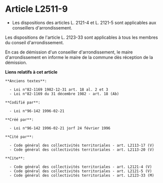 # Article L2511-9

- Les dispositions des articles L. 2121-4 et L. 2121-5 sont applicables aux conseillers d'arrondissement.

Les dispositions de l'article L. 2123-33 sont applicables à tous les membres du conseil d'arrondissement.

En cas de démission d'un conseiller d'arrondissement, le maire d'arrondissement en informe le maire de la commune dès
réception de la démission.

**Liens relatifs à cet article**

	**Anciens textes**:

	  - Loi n°82-1169 1982-12-31 art. 18 al. 2 et 3
	  - Loi n°82-1169 du 31 décembre 1982 - art. 18 (Ab)

	**Codifié par**:

	  - Loi n°96-142 1996-02-21

	**Créé par**:

	  - Loi n°96-142 1996-02-21 jorf 24 février 1996

	**Cité par**:

	  - Code général des collectivités territoriales - art. L2113-17 (V)
	  - Code général des collectivités territoriales - art. L2113-20 (V)

	**Cite**:

	  - Code général des collectivités territoriales - art. L2121-4 (V)
	  - Code général des collectivités territoriales - art. L2121-5 (V)
	  - Code général des collectivités territoriales - art. L2123-33 (M)

